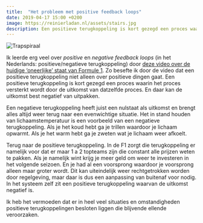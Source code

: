 ```yaml
---
title:  "Het probleem met positive feedback loops"
date: 2019-04-17 15:00 +0200
image: https://reinierladan.nl/assets/stairs.jpg
description: Een positieve terugkoppeling is kort gezegd een proces waarin het proces versterkt wordt door de uitkomst van datzelfde proces.
---
```


![Trapspiraal](https://reinierladan.nl/assets/stairs.jpg)

Ik leerde erg veel over _positive_ en _negative feedback loops_ (in het Nederlands: positieve/negatieve terugkoppeling) door [deze video over de huidige ‘oneerlijke’ staat van Formule 1](https://youtu.be/QiS_FK9FEz4). Zo besefte ik door de video dat een positieve terugkoppeling niet alleen over positieve dingen gaat. Een positieve terugkoppeling is kort gezegd een proces waarin het proces versterkt wordt door de uitkomst van datzelfde proces. En daar kan de uitkomst best negatief van uitpakken.

Een negatieve terugkoppeling heeft juist een nulstaat als uitkomst en brengt alles altijd weer terug naar een evenwichtige situatie. Het in stand houden van lichaamstemperatuur is een voorbeeld van een negatieve terugkoppeling. Als je het koud hebt ga je trillen waardoor je lichaam opwarmt. Als je het warm hebt ga je zweten wat je lichaam weer afkoelt.

Terug naar de positieve terugkoppeling. In de F1 zorgt die terugkoppeling er namelijk voor dat er maar 1 a 2 topteams zijn die constant alle prijzen weten te pakken. Als je namelijk wint krijg je meer geld om weer te investeren in het volgende seizoen. En je had al een voorsprong waardoor je voorsprong alleen maar groter wordt. Dit kan uiteindelijk weer rechtgetrokken worden door regelgeving, maar daar is dus een aanpassing van buitenaf voor nodig. In het systeem zelf zit een positieve terugkoppeling waarvan de uitkomst negatief is.

Ik heb het vermoeden dat er in heel veel situaties en omstandigheden positieve terugkoppelingen besloten liggen die blijvende ellende veroorzaken.




